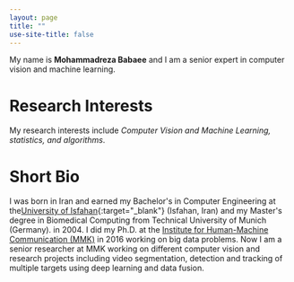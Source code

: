 ```yaml
---
layout: page
title: ""
use-site-title: false
---
```


My name is **Mohammadreza Babaee** and I am a senior expert in computer vision and machine learning.

# Research Interests
My research interests include *Computer Vision and Machine Learning, statistics, and algorithms*. 

# Short Bio
I was born in Iran and earned my Bachelor's in Computer Engineering at the[University of Isfahan](https://www.ui.ac.ir/){:target="_blank"} (Isfahan, Iran) and my Master's degree in Biomedical Computing from Technical University of Munich (Germany). in 2004. I did my Ph.D. at the [Institute for Human-Machine Communication (MMK)](https://www.mmk.ei.tum.de/en/home/) in 2016 working on big data problems. Now I am a senior researcher at MMK working on different computer vision and research projects including video segmentation, detection and tracking of multiple targets using deep learning and data fusion.
